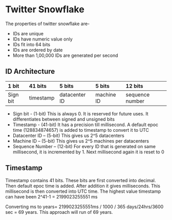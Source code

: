 # Twitter Snowflake

The properties of twitter snowflake are-
-	IDs are unique
-	IDs have numeric value only
-	IDs fit into 64 bits
-	IDs are ordered by date
-	More than 1,00,000 IDs are generated per second

## ID Architecture

| 1 bit | 41 bits | 5 bits | 5 bits | 12 bits |
| :---- | :------ | :----- | :----- | :------ |
| Sign bit | timestamp | datacenter ID | machine ID | sequence number |

-	Sign bit - (1-bit) This is always 0. It is reserved for future uses. It differentiates between signed and unsigned bits
-	Timestamp - (41-bit) It has a precision till millisecond. A default epoc time (128834874657) is added to timestamp to convert it to UTC
-	Datacenter ID – (5-bit) This gives us 2^5 datacenters
-	Machine ID – (5-bit) This gives us 2^5 machines per datacenters
-	Sequence Number – (12-bit) For every ID that is generated on same millisecond, it is incremented by 1. Next millisecond again it is reset to 0

## Timestamp

Timestamp contains 41 bits. These bits are first converted into decimal. Then default epoc time is added. After addition it gives milliseconds. This millisecond is then converted into UTC time.
The highest value timestamp can have been 2^41-1 = 2199023255551 ms

Converting ms to years= 2199023255551ms / 1000 / 365 days/24hrs/3600 sec = 69 years. This approach will run of 69 years.

